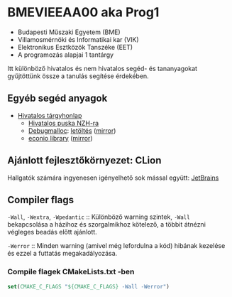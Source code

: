 # BMEVIEEAA00 aka Prog1
- Budapesti Műszaki Egyetem (BME) 
- Villamosmérnöki és Informatikai kar (VIK)
- Elektronikus Esztközök Tanszéke (EET)
- A programozás alapjai 1 tantárgy

Itt különböző hivatalos és nem hivatalos segéd- és tananyagokat gyűjtöttünk
össze a tanulás segítése érdekében.

## Egyéb segéd anyagok
- [Hivatalos tárgyhonlap](https://infoc.eet.bme.hu)
  - [Hivatalos puska NZH-ra](https://infoc.eet.bme.hu/jegyzet/c_puska.pdf)
  - [Debugmalloc](https://infoc.eet.bme.hu/debugmalloc/):
[letöltés](https://infoc.eet.bme.hu/debugmalloc/debugmalloc.h) 
([mirror](https://github.com/zsotroav/zsotroav/tree/main/LIB/C/debugmalloc.h))
  - [econio library](https://infoc.eet.bme.hu/megjelenites/c-econio.zip) 
([mirror](https://github.com/zsotroav/zsotroav/tree/main/LIB/C/econio))

## Ajánlott fejlesztőkörnyezet: CLion
Hallgatók számára ingyenesen igényelhető sok mással együtt: 
[JetBrains](https://www.jetbrains.com/shop/eform/students)

## Compiler flags
`-Wall`, `-Wextra`, `-Wpedantic` :: Különböző warning szintek, `-Wall`
bekapcsolása a házihoz és szorgalmikhoz kötelező, a többit átnézni 
végleges beadás előtt ajánlott.

`-Werror` :: Minden warning (amivel még lefordulna a kód) hibának kezelése és
ezzel a futtatás megakadályozása.

### Compile flagek CMakeLists.txt -ben
```cmake
set(CMAKE_C_FLAGS "${CMAKE_C_FLAGS} -Wall -Werror")
```
